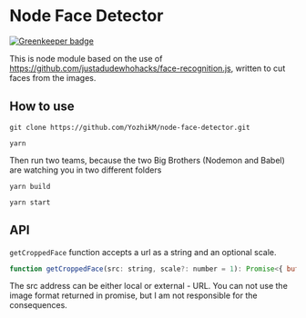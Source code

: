 
# Node Face Detector

[![Greenkeeper badge](https://badges.greenkeeper.io/YozhikM/node-face-detector.svg)](https://greenkeeper.io/)

This is node module based on the use of https://github.com/justadudewhohacks/face-recognition.js, written to cut faces from the images.

## How to use

```
git clone https://github.com/YozhikM/node-face-detector.git

yarn
```

Then run two teams, because the two Big Brothers (Nodemon and Babel) are watching you in two different folders

```
yarn build

yarn start
```

## API

`getCroppedFace` function accepts a url as a string and an optional scale.

````js
function getCroppedFace(src: string, scale?: number = 1): Promise<{ buffer: Buffer, format: string }>
````

The src address can be either local or external - URL.
You can not use the image format returned in promise, but I am not responsible for the consequences.

